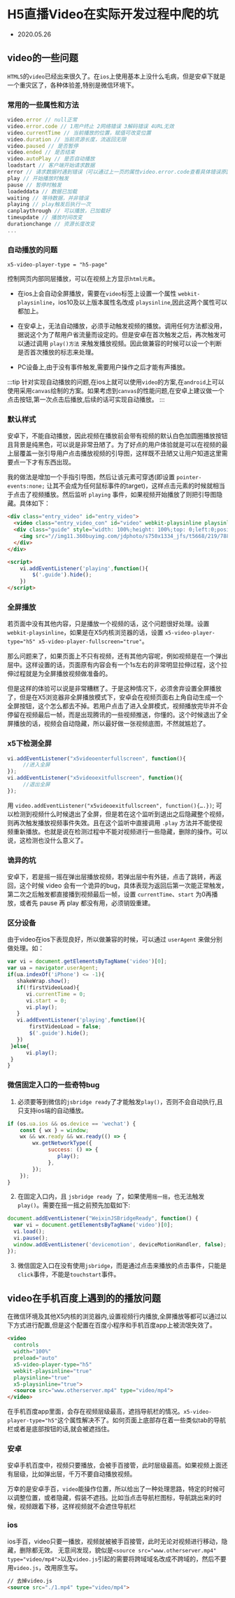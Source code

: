 # H5直播Video在实际开发过程中爬的坑

- 2020.05.26


## video的一些问题

`HTML5`的`video`已经出来很久了。在`ios`上使用基本上没什么毛病，但是安卓下就是一个重灾区了，各种体验差,特别是微信环境下。


### 常用的一些属性和方法

```js
video.error // null正常
video.error.code // 1用户终止 2网络错误 3解码错误 4URL无效
video.currentTime // 当前播放的位置，赋值可改变位置
video.duration // 当前资源长度，流返回无限
video.paused // 是否暂停
video.ended // 是否结束
video.autoPlay // 是否自动播放
loadstart // 客户端开始请求数据
error // 请求数据时遇到错误（可以通过上一页的属性video.error.code查看具体错误原因）
play // 开始播放时触发
pause // 暂停时触发
loadeddata // 数据已加载
waiting // 等待数据，并非错误
playing // play触发后执行一次
canplaythrough // 可以播放，已加载好
timeupdate // 播放时间改变
durationchange // 资源长度改变
...
```

### 自动播放的问题

```
x5-video-player-type = "h5-page"
```
控制网页内部同层播放，可以在视频上方显示`html元素`。

- 在ios上会自动全屏播放，需要在`video`标签上设置一个属性 `webkit-playsinline`，ios10及以上版本属性名改成 `playsinline`,因此这两个属性可以都加上。

- 在安卓上，无法自动播放，必须手动触发视频的播放。调用任何方法都没用，据说这个为了帮用户省流量而设定的。但是安卓在首次触发之后，再次触发可以通过调用 `play()方法` 来触发播放视频。因此做兼容的时候可以设一个判断是否首次播放的标志来处理。

- PC设备上,由于没有事件触发,需要用户操作之后才能有声播放。

:::tip
针对实现自动播放的问题,在ios上就可以使用`video`的方案,在`android`上可以使用采用`canvas`绘制的方案。如果考虑到`canvas`的性能问题,在安卓上建议做一个点击按钮,第一次点击后播放,后续的话可实现自动播放。
:::


### 默认样式

安卓下，不能自动播放，因此视频在播放前会带有视频的默认白色加圆圈播放按钮且背景是纯黑色，可以说是非常丑陋了。为了好点的用户体验就是可以在视频的最上层覆盖一张引导用户点击播放视频的引导图，这样既不丑陋又让用户知道这里需要点一下才有东西出现。

我的做法是增加一个手指引导图，然后让该元素可穿透(即设置 `pointer-events:none;` 让其不会成为任何鼠标事件的target)，这样点击元素的时候就相当于点击了视频播放。然后监听 `playing` 事件，如果视频开始播放了则把引导图隐藏。具体如下：

```html
<div class="entry_video" id="entry_video">
  <video class="entry_video_con" id="video" webkit-playsinline playsinline src="//wq.360buyimg.com/fd/h5/1707/entryvideo/images/meirenyu_7f7e46da.mp4" autoplay="true"></video>
  <div class="guide" style="width: 100%;height: 100%;top: 0;left:0;position: absolute;pointer-events:none;">
    <img src="//img11.360buyimg.com/jdphoto/s750x1334_jfs/t5668/219/7883436652/42409/2a1e4cc0/5976a71bN212dfa7b.png" alt="" style="width:100%;height:100%;pointer-events:none;">
  </div>
</div>

<script>
    vi.addEventListener('playing',function(){
        $('.guide').hide();
    })
</script>
```

### 全屏播放

若页面中没有其他内容，只是播放一个视频的话，这个问题很好处理。设置`webkit-playsinline`，如果是在X5内核浏览器的话，设置 `x5-video-player-type="h5" x5-video-player-fullscreen="true"`。

那么问题来了，如果页面上不只有视频，还有其他内容呢，例如视频是在一个弹出层中。这样设置的话，页面原有内容会有一个1s左右的非常明显拉伸过程，这个拉伸过程就是为全屏播放视频做准备的。

但是这样的体验可以说是非常糟糕了。于是这种情况下，必须舍弃设置全屏播放了，但是在X5浏览器非全屏播放模式下，安卓会在视频页面右上角自动生成一个全屏按钮，这个怎么都去不掉。若用户点击了进入全屏模式，视频播放完毕并不会停留在视频最后一帧，而是出现腾讯的一些视频推送，你懂的。这个时候退出了全屏播放的话，视频会自动隐藏，所以最好做一张视频底图，不然就尴尬了。

### x5下检测全屏

```js
vi.addEventListener("x5videoenterfullscreen", function(){
     //进入全屏  
});  
vi.addEventListener("x5videoexitfullscreen", function(){                          
     //退出全屏 
});
```

用 `video.addEventListener("x5videoexitfullscreen", function(){….})`; 可以检测到视频什么时候退出了全屏，但是若在这个监听到退出之后隐藏整个视频，则再次触发播放视频事件失效。且在这个监听中直接调用 `.play` 方法并不能使视频重新播放。也就是说在检测过程中不能对视频进行一些隐藏，删除的操作。可以说，这检测也没什么意义了。

### 诡异的坑

安卓下，若是摇一摇在弹出层播放视频，若弹出层中有外链，点击了跳转，再返回，这个时候 video 会有一个诡异的bug，具体表现为返回后第一次能正常触发，第二次之后触发都直接播到视频最后一帧，设置 `currentTime`、`start` 为0再播放，或者先 pause 再 play 都没有用，必须销毁重建。

### 区分设备

由于video在ios下表现良好，所以做兼容的时候，可以通过 `userAgent` 来做分别做处理。如：

```js
var vi = document.getElementsByTagName('video')[0];
var ua = navigator.userAgent;
if(ua.indexOf('iPhone') <= -1){
   shakeWrap.show();
   if(!firstVideoLoad){
      vi.currentTime = 0;
      vi.start = 0;
      vi.play();
   }
   vi.addEventListener('playing',function(){
       firstVideoLoad = false;
       $('.guide').hide();
   })         
 }else{
      vi.play();
 }
}
```

### 微信固定入口的一些奇特bug

1. 必须要等到微信的`jsbridge ready`了才能触发`play()`，否则不会自动执行,且只支持ios端的自动播放。

```js
if (os.ua.ios && os.device == 'wechat') {
    const { wx } = window;
    wx && wx.ready && wx.ready(() => {
        wx.getNetworkType({
             success: () => {
                play();
             },
        });
    });
}
```

2. 在固定入口内，且 `jsbridge ready `了，如果使用`摇一摇`，也无法触发 `play()`。需要在摇一摇之前预先加载如下:

```js
document.addEventListener("WeixinJSBridgeReady", function() {
  var vi = document.getElementsByTagName('video')[0];
  vi.load(); 
  vi.pause(); 
  window.addEventListener('devicemotion', deviceMotionHandler, false);
});
```

3. 微信固定入口在没有使用`jsbridge`，而是通过点击来播放的点击事件，只能是`click`事件，不能是`touchstart`事件。


## video在手机百度上遇到的的播放问题


在微信环境及其他X5内核的浏览器内,设置视频行内播放,全屏播放等都可以通过以下方式进行配置,但是这个配置在百度小程序和手机百度app上被流氓失效了。

```html
<video 
  controls
  width="100%"
  preload="auto"
  x5-video-player-type="h5"
  webkit-playsinline="true"
  playsinline="true"
  x5-playsinline="true">
  <source src="www.otherserver.mp4" type="video/mp4">
</video>
```

在手机百度app里面，会存在视频层级最高，遮挡导航栏的情况。`x5-video-player-type="h5"`这个属性解决不了。如何页面上底部存在着一些类似tab的导航栏或者是底部按钮的话,就会被遮挡住。

### 安卓

安卓手机百度中，视频只要播放，会被手百接管，此时层级最高。如果视频上面还有层级，比如弹出层，千万不要自动播放视频。

万幸的是安卓手百，`video`能操作位置，所以给出了一种处理思路，特定的时候可以调整位置，或者隐藏，假装不遮挡。比如当点击导航栏图标，导航跳出来的时候，视频跟着下移，这样视频就不会遮住导航栏

### ios

ios手百，video只要一播放，视频就被被手百接管，此时无论对视频进行移动，隐藏，删除都无效。
无意间发现，貌似是`<source src="www.otherserver.mp4" type="video/mp4">`以及`video.js`引起的需要将跨域域名改成不跨域的，然后不要用`video.js`，改用原生写。

```html
// 去掉video.js
<source src="./1.mp4" type="video/mp4">
```